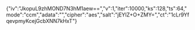 {"iv":"JkopuL9zhMOND7N3hM1aew==","v":1,"iter":10000,"ks":128,"ts":64,"mode":"ccm","adata":"","cipher":"aes","salt":"jEYIZ+O+ZMY=","ct":"1cLr9YfqevpmyKcejGcbXNN7kHxT"}
